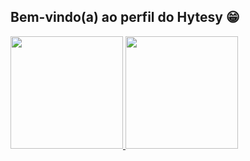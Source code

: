 ## Bem-vindo(a) ao perfil do Hytesy 😁

 <div>
   <a href="https://github.com/Hytesy">
   <img height="180em" src="https://github-readme-stats.vercel.app/api?username=Hytesy&show_icons=true&theme=tokyonight&include_all_commits=true&count_private=true"/>
   <img height="180em" src="https://github-readme-stats.vercel.app/api/top-langs/?username=Hytesy&layout=compact&langs_count=6&theme=tokyonight"/>
   </div>

   <br>
   
